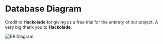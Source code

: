 # Database Diagram

Credit to **Hackolade** for giving us a free trial for the entirety of our project. A very big thank you to **Hackolade**.

![ER Diagram](/WorkWiseDBModel.svg)

